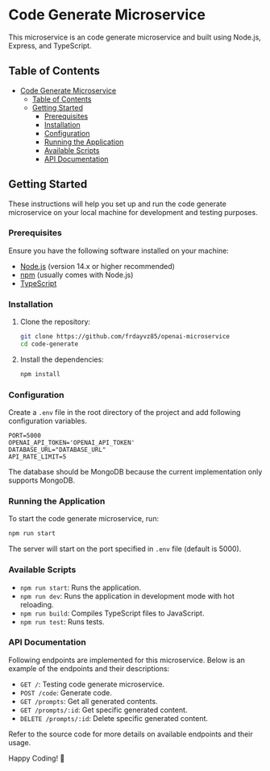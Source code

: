 # Code Generate Microservice

This microservice is an code generate microservice and built using Node.js, Express, and TypeScript.

## Table of Contents

- [Code Generate Microservice](#code-generate-microservice)
  - [Table of Contents](#table-of-contents)
  - [Getting Started](#getting-started)
    - [Prerequisites](#prerequisites)
    - [Installation](#installation)
    - [Configuration](#configuration)
    - [Running the Application](#running-the-application)
    - [Available Scripts](#available-scripts)
    - [API Documentation](#api-documentation)

## Getting Started

These instructions will help you set up and run the code generate microservice on your local machine for development and testing purposes.

### Prerequisites

Ensure you have the following software installed on your machine:

- [Node.js](https://nodejs.org/) (version 14.x or higher recommended)
- [npm](https://www.npmjs.com/) (usually comes with Node.js)
- [TypeScript](https://www.typescriptlang.org/)

### Installation

1. Clone the repository:
    ```sh
    git clone https://github.com/frdayvz85/openai-microservice
    cd code-generate
    ```

2. Install the dependencies:
    ```sh
    npm install
    ```

### Configuration

Create a `.env` file in the root directory of the project and add following configuration variables. 

```env
PORT=5000
OPENAI_API_TOKEN='OPENAI_API_TOKEN'
DATABASE_URL="DATABASE_URL"
API_RATE_LIMIT=5
```

The database should be MongoDB because the current implementation only supports MongoDB.

### Running the Application
To start the code generate microservice, run:
```sh
npm run start
```
The server will start on the port specified in `.env` file (default is 5000).

### Available Scripts
- `npm run start`: Runs the application.
- `npm run dev`: Runs the application in development mode with hot reloading.
- `npm run build`: Compiles TypeScript files to JavaScript.
- `npm run test`: Runs tests.


### API Documentation
Following endpoints are implemented for this microservice. Below is an example of the endpoints and their descriptions:

- `GET /`: Testing code generate microservice.
- `POST /code`: Generate code.
- `GET /prompts`: Get all generated contents.
- `GET /prompts/:id`: Get specific generated content.
- `DELETE /prompts/:id`: Delete specific generated content.


Refer to the source code for more details on available endpoints and their usage.

Happy Coding! 🚀